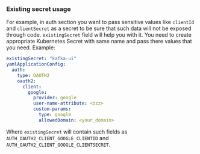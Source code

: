 ### Existing secret usage
For example, in auth section you want to pass sensitive values like `clientId` and `clientSecret` as a secret to be sure that such data will not be exposed through code. `existingSecret` field will help you with it. You need to create appropriate Kubernetes Secret with same name and pass there values that you need.
Example:
```yaml
existingSecret: "kafka-ui"
yamlApplicationConfig:
  auth:
    type: OAUTH2
    oauth2:
      client:
        google:
          provider: google
          user-name-attribute: <zzz>
          custom-params:
            type: google
            allowedDomain: <your_domain>
```
Where `existingSecret` will contain such fields as `AUTH_OAUTH2_CLIENT_GOOGLE_CLIENTID` and `AUTH_OAUTH2_CLIENT_GOOGLE_CLIENTSECRET`.